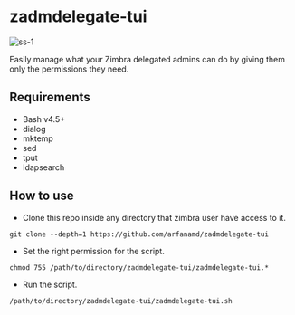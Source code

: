 # zadmdelegate-tui

![ss-1](./screenshots/ss-1.gif)

Easily manage what your Zimbra delegated admins can do by giving them only the permissions they need.

## Requirements

* Bash v4.5+
* dialog
* mktemp
* sed
* tput
* ldapsearch

## How to use

* Clone this repo inside any directory that zimbra user have access to it.

```
git clone --depth=1 https://github.com/arfanamd/zadmdelegate-tui
```

* Set the right permission for the script.

```
chmod 755 /path/to/directory/zadmdelegate-tui/zadmdelegate-tui.*
```

* Run the script.

```
/path/to/directory/zadmdelegate-tui/zadmdelegate-tui.sh
```
